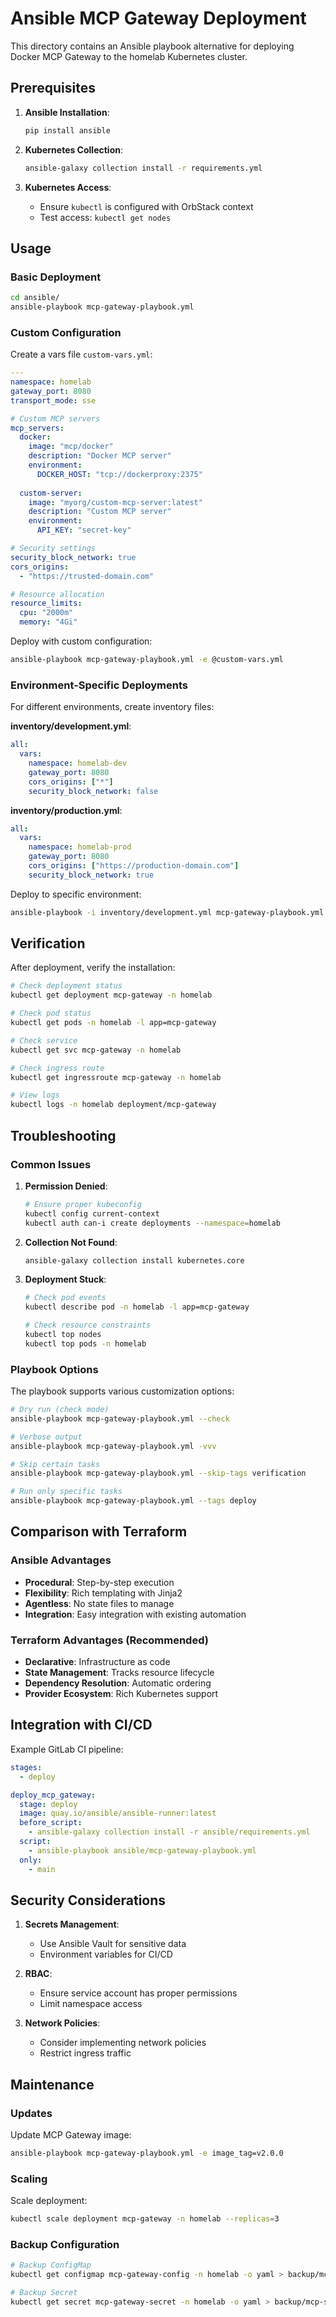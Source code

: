 # Ansible MCP Gateway Deployment

This directory contains an Ansible playbook alternative for deploying Docker MCP Gateway to the homelab Kubernetes cluster.

## Prerequisites

1. **Ansible Installation**:
   ```bash
   pip install ansible
   ```

2. **Kubernetes Collection**:
   ```bash
   ansible-galaxy collection install -r requirements.yml
   ```

3. **Kubernetes Access**:
   - Ensure `kubectl` is configured with OrbStack context
   - Test access: `kubectl get nodes`

## Usage

### Basic Deployment

```bash
cd ansible/
ansible-playbook mcp-gateway-playbook.yml
```

### Custom Configuration

Create a vars file `custom-vars.yml`:

```yaml
---
namespace: homelab
gateway_port: 8080
transport_mode: sse

# Custom MCP servers
mcp_servers:
  docker:
    image: "mcp/docker"
    description: "Docker MCP server"
    environment:
      DOCKER_HOST: "tcp://dockerproxy:2375"
  
  custom-server:
    image: "myorg/custom-mcp-server:latest"
    description: "Custom MCP server"
    environment:
      API_KEY: "secret-key"

# Security settings
security_block_network: true
cors_origins:
  - "https://trusted-domain.com"

# Resource allocation
resource_limits:
  cpu: "2000m"
  memory: "4Gi"
```

Deploy with custom configuration:

```bash
ansible-playbook mcp-gateway-playbook.yml -e @custom-vars.yml
```

### Environment-Specific Deployments

For different environments, create inventory files:

**inventory/development.yml**:
```yaml
all:
  vars:
    namespace: homelab-dev
    gateway_port: 8080
    cors_origins: ["*"]
    security_block_network: false
```

**inventory/production.yml**:
```yaml
all:
  vars:
    namespace: homelab-prod
    gateway_port: 8080
    cors_origins: ["https://production-domain.com"]
    security_block_network: true
```

Deploy to specific environment:
```bash
ansible-playbook -i inventory/development.yml mcp-gateway-playbook.yml
```

## Verification

After deployment, verify the installation:

```bash
# Check deployment status
kubectl get deployment mcp-gateway -n homelab

# Check pod status
kubectl get pods -n homelab -l app=mcp-gateway

# Check service
kubectl get svc mcp-gateway -n homelab

# Check ingress route
kubectl get ingressroute mcp-gateway -n homelab

# View logs
kubectl logs -n homelab deployment/mcp-gateway
```

## Troubleshooting

### Common Issues

1. **Permission Denied**:
   ```bash
   # Ensure proper kubeconfig
   kubectl config current-context
   kubectl auth can-i create deployments --namespace=homelab
   ```

2. **Collection Not Found**:
   ```bash
   ansible-galaxy collection install kubernetes.core
   ```

3. **Deployment Stuck**:
   ```bash
   # Check pod events
   kubectl describe pod -n homelab -l app=mcp-gateway
   
   # Check resource constraints
   kubectl top nodes
   kubectl top pods -n homelab
   ```

### Playbook Options

The playbook supports various customization options:

```bash
# Dry run (check mode)
ansible-playbook mcp-gateway-playbook.yml --check

# Verbose output
ansible-playbook mcp-gateway-playbook.yml -vvv

# Skip certain tasks
ansible-playbook mcp-gateway-playbook.yml --skip-tags verification

# Run only specific tasks
ansible-playbook mcp-gateway-playbook.yml --tags deploy
```

## Comparison with Terraform

### Ansible Advantages
- **Procedural**: Step-by-step execution
- **Flexibility**: Rich templating with Jinja2
- **Agentless**: No state files to manage
- **Integration**: Easy integration with existing automation

### Terraform Advantages (Recommended)
- **Declarative**: Infrastructure as code
- **State Management**: Tracks resource lifecycle
- **Dependency Resolution**: Automatic ordering
- **Provider Ecosystem**: Rich Kubernetes support

## Integration with CI/CD

Example GitLab CI pipeline:

```yaml
stages:
  - deploy

deploy_mcp_gateway:
  stage: deploy
  image: quay.io/ansible/ansible-runner:latest
  before_script:
    - ansible-galaxy collection install -r ansible/requirements.yml
  script:
    - ansible-playbook ansible/mcp-gateway-playbook.yml
  only:
    - main
```

## Security Considerations

1. **Secrets Management**:
   - Use Ansible Vault for sensitive data
   - Environment variables for CI/CD

2. **RBAC**:
   - Ensure service account has proper permissions
   - Limit namespace access

3. **Network Policies**:
   - Consider implementing network policies
   - Restrict ingress traffic

## Maintenance

### Updates

Update MCP Gateway image:
```bash
ansible-playbook mcp-gateway-playbook.yml -e image_tag=v2.0.0
```

### Scaling

Scale deployment:
```bash
kubectl scale deployment mcp-gateway -n homelab --replicas=3
```

### Backup Configuration

```bash
# Backup ConfigMap
kubectl get configmap mcp-gateway-config -n homelab -o yaml > backup/mcp-config.yaml

# Backup Secret
kubectl get secret mcp-gateway-secret -n homelab -o yaml > backup/mcp-secret.yaml
```